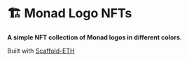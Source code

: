 # 🏗 Monad Logo NFTs

**A simple NFT collection of Monad logos in different colors.**  

Built with [Scaffold-ETH](https://scaffoldeth.io)
